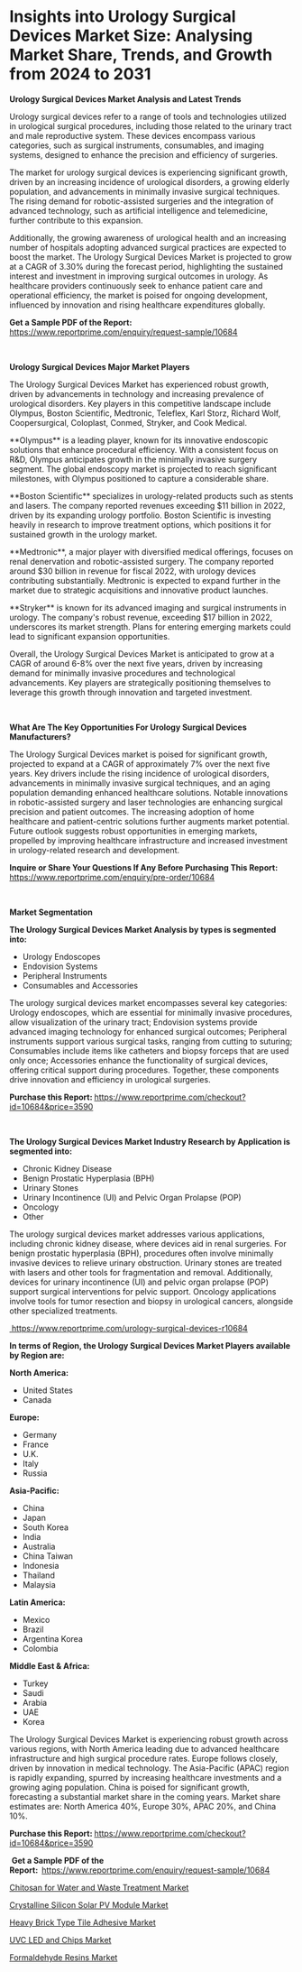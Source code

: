 <p><h1>Insights into Urology Surgical Devices Market Size: Analysing Market Share, Trends, and Growth from 2024 to 2031</h1></p><p><strong>Urology Surgical Devices Market Analysis and Latest Trends</strong></p>
<p><p>Urology surgical devices refer to a range of tools and technologies utilized in urological surgical procedures, including those related to the urinary tract and male reproductive system. These devices encompass various categories, such as surgical instruments, consumables, and imaging systems, designed to enhance the precision and efficiency of surgeries.</p><p>The market for urology surgical devices is experiencing significant growth, driven by an increasing incidence of urological disorders, a growing elderly population, and advancements in minimally invasive surgical techniques. The rising demand for robotic-assisted surgeries and the integration of advanced technology, such as artificial intelligence and telemedicine, further contribute to this expansion. </p><p>Additionally, the growing awareness of urological health and an increasing number of hospitals adopting advanced surgical practices are expected to boost the market. The Urology Surgical Devices Market is projected to grow at a CAGR of 3.30% during the forecast period, highlighting the sustained interest and investment in improving surgical outcomes in urology. As healthcare providers continuously seek to enhance patient care and operational efficiency, the market is poised for ongoing development, influenced by innovation and rising healthcare expenditures globally.</p></p>
<p><strong>Get a Sample PDF of the Report:&nbsp;</strong> <a href="https://www.reportprime.com/enquiry/request-sample/10684">https://www.reportprime.com/enquiry/request-sample/10684</a></p>
<p>&nbsp;</p>
<p><strong>Urology Surgical Devices Major Market Players</strong></p>
<p><p>The Urology Surgical Devices Market has experienced robust growth, driven by advancements in technology and increasing prevalence of urological disorders. Key players in this competitive landscape include Olympus, Boston Scientific, Medtronic, Teleflex, Karl Storz, Richard Wolf, Coopersurgical, Coloplast, Conmed, Stryker, and Cook Medical.</p><p>**Olympus** is a leading player, known for its innovative endoscopic solutions that enhance procedural efficiency. With a consistent focus on R&D, Olympus anticipates growth in the minimally invasive surgery segment. The global endoscopy market is projected to reach significant milestones, with Olympus positioned to capture a considerable share.</p><p>**Boston Scientific** specializes in urology-related products such as stents and lasers. The company reported revenues exceeding $11 billion in 2022, driven by its expanding urology portfolio. Boston Scientific is investing heavily in research to improve treatment options, which positions it for sustained growth in the urology market.</p><p>**Medtronic**, a major player with diversified medical offerings, focuses on renal denervation and robotic-assisted surgery. The company reported around $30 billion in revenue for fiscal 2022, with urology devices contributing substantially. Medtronic is expected to expand further in the market due to strategic acquisitions and innovative product launches.</p><p>**Stryker** is known for its advanced imaging and surgical instruments in urology. The company's robust revenue, exceeding $17 billion in 2022, underscores its market strength. Plans for entering emerging markets could lead to significant expansion opportunities.</p><p>Overall, the Urology Surgical Devices Market is anticipated to grow at a CAGR of around 6-8% over the next five years, driven by increasing demand for minimally invasive procedures and technological advancements. Key players are strategically positioning themselves to leverage this growth through innovation and targeted investment.</p></p>
<p>&nbsp;</p>
<p><strong>What Are The Key Opportunities For Urology Surgical Devices Manufacturers?</strong></p>
<p><p>The Urology Surgical Devices market is poised for significant growth, projected to expand at a CAGR of approximately 7% over the next five years. Key drivers include the rising incidence of urological disorders, advancements in minimally invasive surgical techniques, and an aging population demanding enhanced healthcare solutions. Notable innovations in robotic-assisted surgery and laser technologies are enhancing surgical precision and patient outcomes. The increasing adoption of home healthcare and patient-centric solutions further augments market potential. Future outlook suggests robust opportunities in emerging markets, propelled by improving healthcare infrastructure and increased investment in urology-related research and development.</p></p>
<p><strong>Inquire or Share Your Questions If Any Before Purchasing This Report:</strong> <a href="https://www.reportprime.com/enquiry/pre-order/10684">https://www.reportprime.com/enquiry/pre-order/10684</a></p>
<p>&nbsp;</p>
<p><strong>Market Segmentation</strong></p>
<p><strong>The Urology Surgical Devices Market Analysis by types is segmented into:</strong></p>
<p><ul><li>Urology Endoscopes</li><li>Endovision Systems</li><li>Peripheral Instruments</li><li>Consumables and Accessories</li></ul></p>
<p><p>The urology surgical devices market encompasses several key categories: Urology endoscopes, which are essential for minimally invasive procedures, allow visualization of the urinary tract; Endovision systems provide advanced imaging technology for enhanced surgical outcomes; Peripheral instruments support various surgical tasks, ranging from cutting to suturing; Consumables include items like catheters and biopsy forceps that are used only once; Accessories enhance the functionality of surgical devices, offering critical support during procedures. Together, these components drive innovation and efficiency in urological surgeries.</p></p>
<p><strong>Purchase this Report:&nbsp;</strong><a href="https://www.reportprime.com/checkout?id=10684&price=3590">https://www.reportprime.com/checkout?id=10684&price=3590</a></p>
<p>&nbsp;</p>
<p><strong>The Urology Surgical Devices Market Industry Research by Application is segmented into:</strong></p>
<p><ul><li>Chronic Kidney Disease</li><li>Benign Prostatic Hyperplasia (BPH)</li><li>Urinary Stones</li><li>Urinary Incontinence (UI) and Pelvic Organ Prolapse (POP)</li><li>Oncology</li><li>Other</li></ul></p>
<p><p>The urology surgical devices market addresses various applications, including chronic kidney disease, where devices aid in renal surgeries. For benign prostatic hyperplasia (BPH), procedures often involve minimally invasive devices to relieve urinary obstruction. Urinary stones are treated with lasers and other tools for fragmentation and removal. Additionally, devices for urinary incontinence (UI) and pelvic organ prolapse (POP) support surgical interventions for pelvic support. Oncology applications involve tools for tumor resection and biopsy in urological cancers, alongside other specialized treatments.</p></p>
<p><a href="https://www.reportprime.com/urology-surgical-devices-r10684">&nbsp;https://www.reportprime.com/urology-surgical-devices-r10684</a></p>
<p><strong>In terms of Region, the Urology Surgical Devices Market Players available by Region are:</strong></p>
<p>
    <p> <strong> North America: </strong>
        <ul>
            <li>United States</li>
            <li>Canada</li>
        </ul>
        </p> 
    <p> <strong> Europe: </strong>
        <ul>
            <li>Germany</li>
            <li>France</li>
            <li>U.K.</li>
            <li>Italy</li>
            <li>Russia</li>
        </ul>
        </p> 
    <p> <strong> Asia-Pacific: </strong>
        <ul>
            <li>China</li>
            <li>Japan</li>
            <li>South Korea</li>
            <li>India</li>
            <li>Australia</li>
            <li>China Taiwan</li>
            <li>Indonesia</li>
            <li>Thailand</li>
            <li>Malaysia</li>
        </ul>
        </p> 
    <p> <strong> Latin America: </strong>
        <ul>
            <li>Mexico</li>
            <li>Brazil</li>
            <li>Argentina Korea</li>
            <li>Colombia</li>
        </ul>
        </p> 
    <p> <strong> Middle East & Africa: </strong>
        <ul>
            <li>Turkey</li>
            <li>Saudi</li>
            <li>Arabia</li>
            <li>UAE</li>
            <li>Korea</li>
        </ul>
    </p>
    </p>
<p><p>The Urology Surgical Devices Market is experiencing robust growth across various regions, with North America leading due to advanced healthcare infrastructure and high surgical procedure rates. Europe follows closely, driven by innovation in medical technology. The Asia-Pacific (APAC) region is rapidly expanding, spurred by increasing healthcare investments and a growing aging population. China is poised for significant growth, forecasting a substantial market share in the coming years. Market share estimates are: North America 40%, Europe 30%, APAC 20%, and China 10%.</p></p>
<p><strong>Purchase this Report: </strong><a href="https://www.reportprime.com/checkout?id=10684&price=3590">https://www.reportprime.com/checkout?id=10684&price=3590</a></p>
<p>&nbsp;<strong>Get a Sample PDF of the Report:&nbsp;&nbsp;</strong><a href="https://www.reportprime.com/enquiry/request-sample/10684">https://www.reportprime.com/enquiry/request-sample/10684</a></p>
<p><strong></strong></p>
<p><p><a href="https://issuu.com/reportprime-2/docs/chitosan-for-water-and-waste-treatm_49cc845f32c9a2">Chitosan for Water and Waste Treatment Market</a></p><p><a href="https://medium.com/@zayunoz657456/the-crystalline-silicon-solar-pv-module-industry-analysis-report-offers-a-comprehensive-and-5f503cc35cff">Crystalline Silicon Solar PV Module Market</a></p><p><a href="https://issuu.com/reportprime-2/docs/heavy-brick-type-tile-adhesive-mark_98630bab8e8e8e">Heavy Brick Type Tile Adhesive Market</a></p><p><a href="https://medium.com/@zayunoz657456/the-market-for-uvc-led-and-chips-market-is-examined-in-this-report-along-with-the-factors-that-6b0a002dedaa">UVC LED and Chips Market</a></p><p><a href="https://www.linkedin.com/pulse/formaldehyde-resins-market-size-growing-cagr-84-report-covers-hnpbc?trackingId=EZEL8z0sT7mUPoud1DxW3Q%3D%3D">Formaldehyde Resins Market</a></p></p>